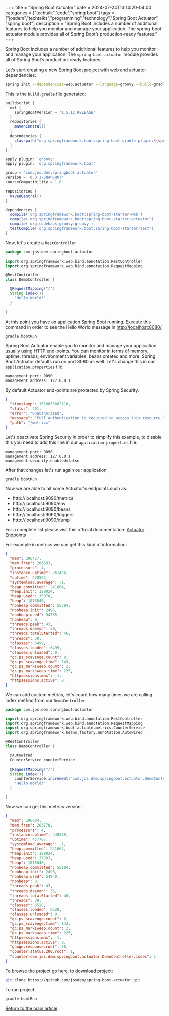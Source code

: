 +++
title = "Spring Boot Actuator"
date = 2024-07-24T13:14:20-04:00
categories = ["techtalk","code","spring boot"]
tags = ["josdem","techtalks","programming","technology","Spring Boot Actuator", "spring boot"]
description = "Spring Boot includes a number of additional features to help you monitor and manage your application. The spring-boot-actuator module provides all of Spring Boot’s production-ready features."
+++

Spring Boot includes a number of additional features to help you monitor and manage your application. The `spring-boot-actuator` module provides all of Spring Boot’s production-ready features.

Let’s start creating a new Spring Boot project with web and actuator dependencies:

```bash
spring init --dependencies=web,actuator --language=groovy --build=gradle spring-boot-actuator
```

This is the `build.gradle` file generated:

```groovy
buildscript {
  ext {
    springBootVersion = '1.5.12.RELEASE'
  }
  repositories {
    mavenCentral()
  }
  dependencies {
    classpath("org.springframework.boot:spring-boot-gradle-plugin:${springBootVersion}")
  }
}

apply plugin: 'groovy'
apply plugin: 'org.springframework.boot'

group = 'com.jos.dem.springboot.actuator'
version = '0.0.1-SNAPSHOT'
sourceCompatibility = 1.8

repositories {
  mavenCentral()
}

dependencies {
  compile('org.springframework.boot:spring-boot-starter-web')
  compile('org.springframework.boot:spring-boot-starter-actuator')
  compile('org.codehaus.groovy:groovy')
  testCompile('org.springframework.boot:spring-boot-starter-test')
}

```

Now, let's create a `RestController`

```groovy
package com.jos.dem.springboot.actuator

import org.springframework.web.bind.annotation.RestController
import org.springframework.web.bind.annotation.RequestMapping

@RestController
class DemoController {

  @RequestMapping("/")
  String index(){
    'Hello World!'
  }

}
```

At this point you have an application Spring Boot running. Execute this command in order to see the Hello World message in [http://localhost:8080/](http://localhost:8080/)

```bash
gradle bootRun
```

Spring Boot Actuator enable you to monitor and manage your application, usually using HTTP end-points. You can monitor in terms of memory, uptime, threads, environment variables, beans created and more. Spring Boot Actuator defaults run on port 8080 as well. Let's change this in our `application.properties` file.

```properties
management.port: 9090
management.address: 127.0.0.1
```

By default Actuator end-points are protected by Spring Security.

```json
{
  "timestamp": 1516053662310,
  "status": 401,
  "error": "Unauthorized",
  "message": "Full authentication is required to access this resource.",
  "path": "/metrics"
}
```

Let's deactivate Spring Security in order to simplify this example, to disable this you need to add this line in our `application.properties` file:


```properties
management.port: 9090
management.address: 127.0.0.1
management.security.enabled=false
```

After that changes let's run again our application

```bash
gradle bootRun
```

Now we are able to hit some Actuator's endpoints such as:

* http://localhost:9090/metrics
* http://localhost:9090/env
* http://localhost:9090/beans
* http://localhost:9090/loggers
* http://localhost:9090/dump

For a complete list please visit this official documentation: [Actuator Endpoints](https://docs.spring.io/spring-boot/docs/current/reference/htmlsingle/#production-ready-endpoints)

For example in metrics we can get this kind of information:

```json
{
  "mem": 296427,
  "mem.free": 206593,
  "processors": 4,
  "instance.uptime": 261456,
  "uptime": 270593,
  "systemload.average": -1,
  "heap.committed": 241664,
  "heap.init": 129024,
  "heap.used": 35070,
  "heap": 1815040,
  "nonheap.committed": 55784,
  "nonheap.init": 2496,
  "nonheap.used": 54765,
  "nonheap": 0,
  "threads.peak": 43,
  "threads.daemon": 36,
  "threads.totalStarted": 46,
  "threads": 39,
  "classes": 6499,
  "classes.loaded": 6499,
  "classes.unloaded": 0,
  "gc.ps_scavenge.count": 8,
  "gc.ps_scavenge.time": 143,
  "gc.ps_marksweep.count": 2,
  "gc.ps_marksweep.time": 225,
  "httpsessions.max": -1,
  "httpsessions.active": 0
}
```

We can add custom metrics, let's count how many times we are calling index method from our `DemoController`

```groovy
package com.jos.dem.springboot.actuator

import org.springframework.web.bind.annotation.RestController
import org.springframework.web.bind.annotation.RequestMapping
import org.springframework.boot.actuate.metrics.CounterService
import org.springframework.beans.factory.annotation.Autowired

@RestController
class DemoController {

  @Autowired
  CounterService counterService

  @RequestMapping("/")
  String index(){
  	counterService.increment("com.jos.dem.springboot.actuator.DemoController.index");
    'Hello World!'
  }

}
```

Now we can get this metrics version:

```json
{
  "mem": 296604,
  "mem.free": 203770,
  "processors": 4,
  "instance.uptime": 448569,
  "uptime": 457707,
  "systemload.average": -1,
  "heap.committed": 241664,
  "heap.init": 129024,
  "heap.used": 37893,
  "heap": 1815040,
  "nonheap.committed": 56104,
  "nonheap.init": 2496,
  "nonheap.used": 54940,
  "nonheap": 0,
  "threads.peak": 43,
  "threads.daemon": 36,
  "threads.totalStarted": 46,
  "threads": 39,
  "classes": 6520,
  "classes.loaded": 6520,
  "classes.unloaded": 0,
  "gc.ps_scavenge.count": 8,
  "gc.ps_scavenge.time": 143,
  "gc.ps_marksweep.count": 2,
  "gc.ps_marksweep.time": 225,
  "httpsessions.max": -1,
  "httpsessions.active": 0,
  "gauge.response.root": 36,
  "counter.status.200.root": 1,
  "counter.com.jos.dem.springboot.actuator.DemoController.index": 1
}
```

To browse the project go [here](https://github.com/josdem/spring-boot-actuator), to download project:

```bash
git clone https://github.com/josdem/spring-boot-actuator.git
```

To run project:

```bash
gradle bootRun
```


[Return to the main article](/techtalk/spring_boot)
